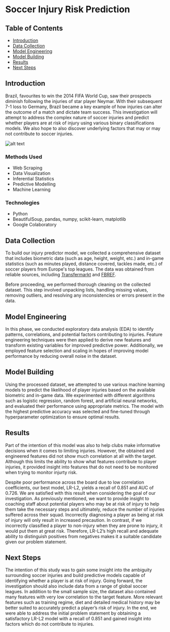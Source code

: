 # Soccer Injury Risk Prediction

## Table of Contents

- [Introduction](#introduction)
- [Data Collection](#data-collection)
- [Model Engineering](#model-engineering)
- [Model Building](#model-building)
- [Results](#results)
- [Next Steps](#next-steps)

## Introduction

Brazil, favourites to win the 2014 FIFA World Cup, saw their prospects diminish following the injuries of star player Neymar. With their subsequent 7-1 loss to Germany, Brazil became a key example of how injuries can alter the outcome of a match and dictate team success. This investigation will attempt to address the complex nature of soccer injuries and predict whether players are at risk of injury using various binary classifications models. We also hope to also discover underlying factors that may or may not contribute to soccer injuries. 

![alt text](https://www.denverpost.com/wp-content/uploads/2018/07/c4889a81c7884e7f9296abe22b6c7d83.jpg?w=640)

### Methods Used

- Web Scraping
- Data Visualization
- Inferential Statistics
- Predictive Modelling
- Machine Learning

### Technologies

- Python
- BeautifulSoup, pandas, numpy, scikit-learn, matplotlib
- Google Colaboratory

## Data Collection

To build our injury predictor model, we collected a comprehensive dataset that includes biometric data (such as age, height, weight, etc.) and in-game statistics (such as minutes played, distance covered, tackles made, etc.) of soccer players from Europe's top leagues. The data was obtained from reliable sources, including [Transfermarkt](https://www.transfermarkt.com/) and [FBREF](https://fbref.com/en/).

Before proceeding, we performed thorough cleaning on the collected dataset. This step involved unpacking lists, handling missing values, removing outliers, and resolving any inconsistencies or errors present in the data.

## Model Engineering

In this phase, we conducted exploratory data analysis (EDA) to identify patterns, correlations, and potential factors contributing to injuries. Feature engineering techniques were then applied to derive new features and transform existing variables for improved predictive power. Additionally, we employed feature selection and scaling in hopes of improving model performance by reducing overall noise in the dataset.

## Model Building

Using the processed dataset, we attempted to use various machine learning models to predict the likelihood of player injuries based on the available biometric and in-game data. We experimented with different algorithms such as logistic regression, random forest, and artificial neural networks, and evaluated their performance using appropriate metrics. The model with the highest predictive accuracy was selected and fine-tuned through hyperparameter optimization to ensure optimal results.

## Results

Part of the intention of this model was also to help clubs make informative decisions when it comes to limiting injuries. However, the obtained and engineered features did not show much correlation at all with the target. Although this limits the ability to show what features contribute to player injuries, it provided insight into features that do not need to be monitored when trying to monitor injurty risk.

Despite poor performance across the board due to low correlation coefficients, our best model, LR-L2, yields a recall of 0.851 and AUC of 0.726. We are satisfied with this result when considering the goal of our investigation. As previously mentioned, we want to provide insight to coaching staff about potential players who may be at risk of injury to help them take the necessary steps and ultimately, reduce the number of injuries suffered across their squad. Incorrectly diagnosing a player as being at risk of injury will only result in increased precaution. In contrast, if we incorrectly classified a player to non-injury when they are prone to injury, it would put them at great risk. Therefore, LR-L2’s high recall and adequate ability to distinguish positives from negatives makes it a suitable candidate given our problem statement.

## Next Steps

The intention of this study was to gain some insight into the ambiguity surrounding soccer injuries and build predictive models capable of identifying whether a player is at risk of injury. Going forward, the investigation should also include data from a range of global soccer leagues. In addition to the small sample size, the dataset also contained many features with very low correlation to the target feature. More relevant features such as training regime, diet and detailed medical history may be better suited to accurately predict a player’s risk of injury. In the end, we were able to address the initial problem statement by obtaining a satisfactory LR-L2 model with a recall of 0.851 and gained insight into factors which do not contribute to injuries.


